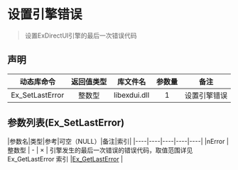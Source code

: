 # 设置引擎错误
> 设置ExDirectUI引擎的最后一次错误代码



## 声明

|动态库命令   |   返回值类型   |   库文件名   |   参数量   |   备注  |
|:--:|:--:|:--:|:--:|----|
|Ex_SetLastError   |   整数型   |   libexdui.dll   |   1   | 设置引擎错误|



## 参数列表(Ex_SetLastError)

|参数名|类型|参考|可空（NULL）|备注|索引|
|----|----|----|----|----|
|nError   |   整数型   |   -   |   ×   |    引擎发生的最后一次错误的错误代码，取值范围详见 Ex_GetLastError 索引  |[Ex_GetLastError](http://doc.exdui.org/read/main/ex/ex_getlasterror) |

